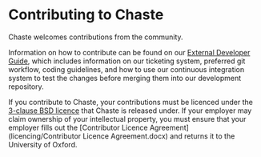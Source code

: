 # Contributing to Chaste

Chaste welcomes contributions from the community.

Information on how to contribute can be found on our [External Developer Guide](https://chaste.cs.ox.ac.uk/trac/wiki/ChasteGuides/ExternalDeveloperGuide), which includes information on our ticketing system, preferred git workflow, coding guidelines, and how to use our continuous integration system to test the changes before merging them into our development repository.

If you contribute to Chaste, your contributions must be licenced under the [3-clause BSD licence](licencing/README_LICENCING.md) that Chaste is released under.
If your employer may claim ownership of your intellectual property, you must ensure that your employer fills out the [Contributor Licence Agreement](licencing/Contributor Licence Agreement.docx) and returns it to the University of Oxford. 
